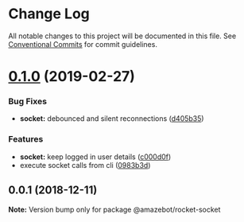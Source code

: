 # Change Log

All notable changes to this project will be documented in this file.
See [Conventional Commits](https://conventionalcommits.org) for commit guidelines.

# [0.1.0](https://github.com/Amazebot/rocket-control/compare/@amazebot/rocket-socket@0.0.1...@amazebot/rocket-socket@0.1.0) (2019-02-27)


### Bug Fixes

* **socket:** debounced and silent reconnections ([d405b35](https://github.com/Amazebot/rocket-control/commit/d405b35))


### Features

* **socket:** keep logged in user details ([c000d0f](https://github.com/Amazebot/rocket-control/commit/c000d0f))
* execute socket calls from cli ([0983b3d](https://github.com/Amazebot/rocket-control/commit/0983b3d))





## 0.0.1 (2018-12-11)

**Note:** Version bump only for package @amazebot/rocket-socket
